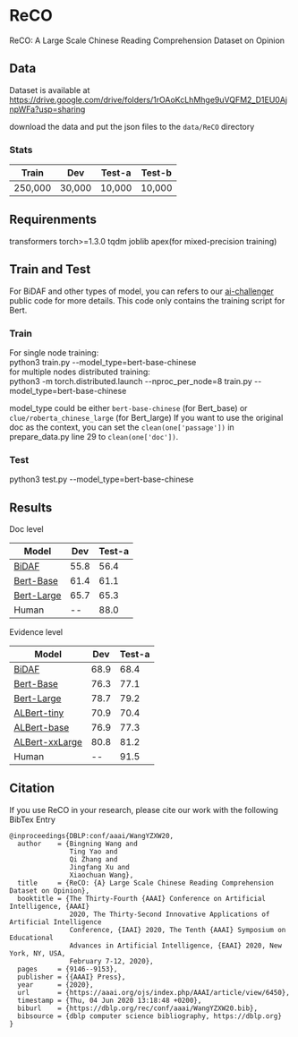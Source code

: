 # ReCO
ReCO: A Large Scale Chinese Reading Comprehension Dataset on Opinion

## Data
Dataset is available at https://drive.google.com/drive/folders/1rOAoKcLhMhge9uVQFM2_D1EU0AjnpWFa?usp=sharing

download the data and put the json files to the `data/ReCO` directory
### Stats
| Train | Dev |  Test-a | Test-b |
| ------------- | ------------- |------------- |------------- |
| 250,000  | 30,000  | 10,000  |10,000  |

## Requirenments
transformers
torch>=1.3.0
tqdm
joblib
apex(for mixed-precision training)
## Train and Test
For BiDAF and other types of model, you can refers to our [ai-challenger](https://github.com/AIChallenger/AI_Challenger_2018/tree/master/Baselines/opinion_questions_machine_reading_comprehension2018_baseline) public code for more details.
This code only contains the training script for Bert.  
### Train
For single node training:  
python3 train.py --model_type=bert-base-chinese  
for multiple nodes distributed training:  
python3 -m torch.distributed.launch --nproc_per_node=8 train.py --model_type=bert-base-chinese  

model_type could be either `bert-base-chinese` (for Bert_base) or `clue/roberta_chinese_large` (for Bert_large)
If you want to use the original doc as the context, you can set the `clean(one['passage'])` in prepare_data.py line 29 to `clean(one['doc'])`.
 
### Test
python3 test.py --model_type=bert-base-chinese

## Results
Doc level  

| Model | Dev |  Test-a |
| ------------- | ------------- |------------- |
| [BiDAF](https://github.com/AIChallenger/AI_Challenger_2018/tree/master/Baselines/opinion_questions_machine_reading_comprehension2018_baseline)  | 55.8  | 56.4  |
| [Bert-Base](https://huggingface.co/bert-base-chinese)  | 61.4  | 61.1  |
| [Bert-Large](https://huggingface.co/bert-base-chinese)  | 65.7  | 65.3  |
| Human  | --  | 88.0  |

Evidence level  

| Model | Dev |  Test-a |
| ------------- | ------------- |------------- |
| [BiDAF](https://github.com/AIChallenger/AI_Challenger_2018/tree/master/Baselines/opinion_questions_machine_reading_comprehension2018_baseline)  | 68.9  | 68.4  |
| [Bert-Base](https://huggingface.co/bert-base-chinese)  | 76.3  | 77.1  |
| [Bert-Large](https://huggingface.co/bert-base-chinese)  | 78.7  | 79.2  |
| [ALBert-tiny](https://huggingface.co/voidful/albert_chinese_tiny)  | 70.9  | 70.4  |
| [ALBert-base](https://huggingface.co/voidful/albert_chinese_base)  | 76.9  | 77.3  |
| [ALBert-xxLarge](https://huggingface.co/voidful/albert_chinese_xxlarge)  | 80.8  | 81.2  |
| Human  | --  | 91.5  |


## Citation
If you use ReCO in your research, please cite our work with the following BibTex Entry
```
@inproceedings{DBLP:conf/aaai/WangYZXW20,
  author    = {Bingning Wang and
               Ting Yao and
               Qi Zhang and
               Jingfang Xu and
               Xiaochuan Wang},
  title     = {ReCO: {A} Large Scale Chinese Reading Comprehension Dataset on Opinion},
  booktitle = {The Thirty-Fourth {AAAI} Conference on Artificial Intelligence, {AAAI}
               2020, The Thirty-Second Innovative Applications of Artificial Intelligence
               Conference, {IAAI} 2020, The Tenth {AAAI} Symposium on Educational
               Advances in Artificial Intelligence, {EAAI} 2020, New York, NY, USA,
               February 7-12, 2020},
  pages     = {9146--9153},
  publisher = {{AAAI} Press},
  year      = {2020},
  url       = {https://aaai.org/ojs/index.php/AAAI/article/view/6450},
  timestamp = {Thu, 04 Jun 2020 13:18:48 +0200},
  biburl    = {https://dblp.org/rec/conf/aaai/WangYZXW20.bib},
  bibsource = {dblp computer science bibliography, https://dblp.org}
}
```
